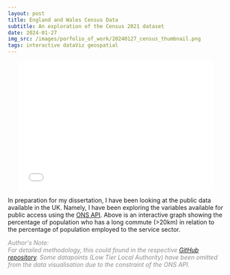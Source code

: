 ```yaml
---
layout: post
title: England and Wales Census Data
subtitle: An exploration of the Census 2021 dataset
date: 2024-01-27
img_src: /images/porfolio_of_work/20240127_census_thumbnail.png
tags: interactive dataViz geospatial
---
```





<div style="position: relative; width: 90%; padding-bottom: 60%;margin: 0 auto;">
  <iframe src="/asset/ts058_ts060_2.html" 
          style="position: absolute; width: 100%; height: 100%;"
          frameBorder="0">
  </iframe>
</div>

In preparation for my dissertation, I have been looking at the public data available in the UK. Namely, I have been exploring the variables available for public access using the [ONS API](https://developer.ons.gov.uk/). Above is an interactive graph showing the percentage of population who has a long commute (>20km) in relation to the percentage of population employed to the service sector.

<span style="color:#8F8F8F">*Author's Note:<br>For detailed methodology, this could found in the respective [GitHub repository](https://github.com/cwtravisyip/ONS_Census2021). Some datapoints (Low Tier Local Authority) have been omitted from the data visualisation due to the constraint of the ONS API.*</span>